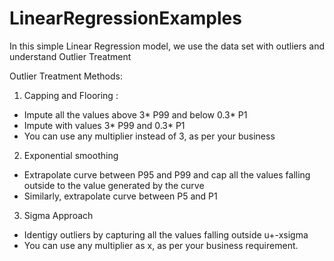 # LinearRegressionExamples

In this simple Linear Regression model, we use the data set with outliers and understand Outlier Treatment

Outlier Treatment Methods:
1) Capping and Flooring :
* Impute all the values above 3* P99 and below 0.3* P1
* Impute with values 3* P99 and 0.3* P1
* You can use any multiplier instead of 3, as per your business

2) Exponential smoothing 
* Extrapolate curve between P95 and P99 and cap all the values falling outside to the value generated by the curve
* Similarly, extrapolate curve between P5 and P1

3) Sigma Approach 
* Identigy outliers by capturing all the values falling outside u+-xsigma
* You can use any multiplier as x, as per your business requirement.

